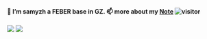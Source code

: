 
#### 👋 I’m samyzh a FEBER base in GZ. 📫 more about my [Note](https://my.samyz.cn/)  ![visitor](https://visitor-badge.glitch.me/badge?page_id=samyzh)

![](https://github-readme-stats.vercel.app/api?username=samyzh&count_private=true&show_icons=true&icon_color=0366d6&text_color=24292e&bg_color=ffffff&hide_title=true)
![](https://github-readme-stats.vercel.app/api/top-langs/?username=samyzh&layout=compact)

<!--
<img align="right" src="https://github-readme-stats.vercel.app/api?username=samyzh&show_icons=true&theme=vue&count_private=true" alt="samyzh's github stats"/>

**samyzh/samyzh** is a ✨ _special_ ✨ repository because its `README.md` (this file) appears on your GitHub profile.
### Hi I'm samyzh  👋

Here are some ideas to get you started:

- 🔭 I’m currently working on ...
- 🌱 I’m currently learning ...
- 👯 I’m looking to collaborate on ...
- 🤔 I’m looking for help with ...
- 💬 Ask me about ...
- 📫 How to reach me: ...
- 😄 Pronouns: ...
- ⚡ Fun fact: ...
- 🌱 I like Coding.
-->



